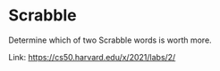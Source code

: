 # Scrabble

Determine which of two Scrabble words is worth more.

Link: https://cs50.harvard.edu/x/2021/labs/2/

